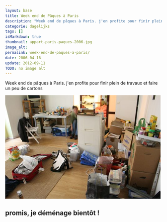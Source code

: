 ```yaml
---
layout: base
title: Week end de Pâques à Paris
description: "Week end de pâques à Paris. j'en profite pour finir plein de travaux et faire un peu de cartons"
categorie: dagelijks
tags: []
isMarkdown: true
thumbnail: appart-paris-paques-2006.jpg
image_alt: 
permalink: week-end-de-paques-a-paris/
date: 2006-04-16
update: 2012-09-11
TODO: no image alt
---
```


Week end de pâques à Paris. j'en profite pour finir plein de travaux et faire un peu de cartons

![](appart-paris-paques-2006.jpg)


promis, je déménage bientôt !
---
